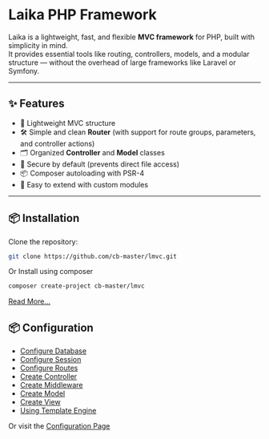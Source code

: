 # Laika PHP Framework

Laika is a lightweight, fast, and flexible **MVC framework** for PHP, built with simplicity in mind.  
It provides essential tools like routing, controllers, models, and a modular structure — without the overhead of large frameworks like Laravel or Symfony.  

---

## ✨ Features

- 🚀 Lightweight MVC structure  
- 🛠️ Simple and clean **Router** (with support for route groups, parameters, and controller actions)  
- 🗂️ Organized **Controller** and **Model** classes  
- 🔐 Secure by default (prevents direct file access)  
- 📦 Composer autoloading with PSR-4  
- 🧩 Easy to extend with custom modules  

---

## 📦 Installation

Clone the repository:

```bash
git clone https://github.com/cb-master/lmvc.git
```

Or Install using composer

```bash
composer create-project cb-master/lmvc
```
[Read More...](https://github.com/cb-master/lmvc/wiki/Installation)

## 📦 Configuration
- [Configure Database](https://github.com/cb-master/lmvc/wiki/Configuration#database)
- [Configure Session](https://github.com/cb-master/lmvc/wiki/Configuration#session)
- [Configure Routes](https://github.com/cb-master/lmvc/wiki/Configuration#routes)
- [Create Controller](https://github.com/cb-master/lmvc/wiki/Configuration#controller)
- [Create Middleware](https://github.com/cb-master/lmvc/wiki/Configuration#middleware)
- [Create Model](https://github.com/cb-master/lmvc/wiki/Configuration#model)
- [Create View](https://github.com/cb-master/lmvc/wiki/Configuration#view)
- [Using Template Engine](https://github.com/cb-master/lmvc/wiki/Configuration#template-engine)

Or visit the [Configuration Page](https://github.com/cb-master/lmvc/wiki/Configuration)